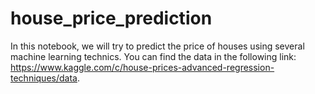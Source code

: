 # house_price_prediction
 
In this notebook, we will try to predict the price of houses using several machine learning technics. You can find the data in the following link: https://www.kaggle.com/c/house-prices-advanced-regression-techniques/data.

